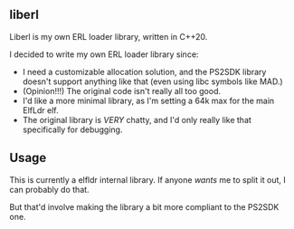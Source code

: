 ## liberl

Liberl is my own ERL loader library, written in C++20.

I decided to write my own ERL loader library since:

- I need a customizable allocation solution, and the PS2SDK library doesn't support anything like that (even using libc
  symbols like MAD.)
- (Opinion!!!) The original code isn't really all too good.
- I'd like a more minimal library, as I'm setting a 64k max for the main ElfLdr elf.
- The original library is *VERY* chatty, and I'd only really like that specifically for debugging.

## Usage

This is currently a elfldr internal library. If anyone *wants* me to split it out, I can probably do that.

But that'd involve making the library a bit more compliant to the PS2SDK one.